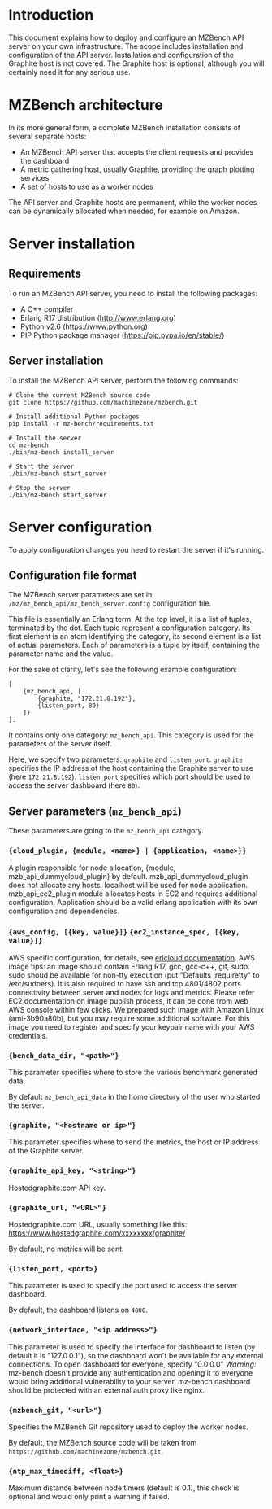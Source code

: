 # Introduction

This document explains how to deploy and configure an MZBench API server on your own infrastructure.
The scope includes installation and configuration of the API server. Installation
and configuration of the Graphite host is not covered. The Graphite host is
 optional, although you will certainly need it for any serious use.


# MZBench architecture

In its more general form, a complete MZBench installation consists of several separate hosts:

   * An MZBench API server that accepts the client requests and provides the dashboard
   * A metric gathering host, usually Graphite, providing the graph plotting services
   * A set of hosts to use as a worker nodes

The API server and Graphite hosts are permanent, while the worker nodes can be dynamically
allocated when needed, for example on Amazon.


# Server installation

## Requirements

To run an MZBench API server, you need to install the following packages:

   * A C++ compiler
   * Erlang R17 distribution (http://www.erlang.org)
   * Python v2.6 (https://www.python.org)
   * PIP Python package manager (https://pip.pypa.io/en/stable/)

## Server installation

To install the MZBench API server, perform the following commands:

    # Clone the current MZBench source code
    git clone https://github.com/machinezone/mzbench.git
    
    # Install additional Python packages
    pip install -r mz-bench/requirements.txt
    
    # Install the server
    cd mz-bench
    ./bin/mz-bench install_server

    # Start the server
    ./bin/mz-bench start_server

    # Stop the server
    ./bin/mz-bench start_server

# Server configuration

To apply configuration changes you need to restart the server if it's running.

## Configuration file format

The MZBench server parameters are set in `/mz/mz_bench_api/mz_bench_server.config` configuration file. 

This file is essentially an Erlang term. At the top level, it is a list of tuples, terminated by the dot.
 Each tuple represent a configuration category. Its first element is an atom identifying the
 category, its second element is a list of actual parameters. Each of parameters is a tuple
  by itself, containing the parameter name and the value.

For the sake of clarity, let's see the following example configuration:

    [
        {mz_bench_api, [
            {graphite, "172.21.8.192"},
            {listen_port, 80}
        ]}
    ].

It contains only one category: `mz_bench_api`. This category is used for the parameters of the server itself.

Here, we specify two parameters: `graphite` and `listen_port`. `graphite` specifies the IP
 address of the host containing the Graphite server to use (here `172.21.8.192`). `listen_port`
 specifies which port should be used to access the server dashboard (here `80`).

## Server parameters (`mz_bench_api`)

These parameters are going to the `mz_bench_api` category.

### `{cloud_plugin, {module, <name>} | {application, <name>}}`

A plugin responsible for node allocation, {module, mzb_api_dummycloud_plugin} by default.
mzb_api_dummycloud_plugin does not allocate any hosts, localhost will be used for node application.
mzb_api_ec2_plugin module allocates hosts in EC2 and requires additional configuration.
Application should be a valid erlang application with its own configuration and dependencies.

### `{aws_config, [{key, value}]}` `{ec2_instance_spec, [{key, value}]}`

AWS specific configuration, for details, see [erlcloud documentation](https://github.com/gleber/erlcloud).
AWS image tips: an image should contain Erlang R17, gcc, gcc-c++, git, sudo.
sudo shoud be available for non-tty execution (put "Defaults !requiretty" to /etc/sudoers).
It is also required to have ssh and tcp 4801/4802 ports connectivity between server and nodes for
logs and metrics. Please refer EC2 documentation on image publish process, it can be done from
web AWS console within few clicks. We prepared such image with Amazon Linux (ami-3b90a80b), but you
may require some additional software. For this image you need to register and specify your keypair name
with your AWS credentials.

### `{bench_data_dir, "<path>"}`

This parameter specifies where to store the various benchmark generated data.

By default `mz_bench_api_data` in the home directory of the user who started the server.

### `{graphite, "<hostname or ip>"}`

This parameter specifies where to send the metrics, the host or IP address of the Graphite server.

### `{graphite_api_key, "<string>"}`

Hostedgraphite.com API key.

### `{graphite_url, "<URL>"}`

Hostedgraphite.com URL, usually something like this: https://www.hostedgraphite.com/xxxxxxxx/graphite/

By default, no metrics will be sent.

### `{listen_port, <port>}`

This parameter is used to specify the port used to access the server dashboard.

By default, the dashboard listens on `4800`.

### `{network_interface, "<ip address>"}`

This parameter is used to specify the interface for dashboard to listen (by default it is "127.0.0.1"),
so the dashboard won't be available for any external connections. To open dashboard
 for everyone, specify "0.0.0.0"
 _Warning:_ mz-bench doesn't provide any authentication and opening it
to everyone would bring additional vulnerability to your server, mz-bench dashboard should be protected with an external auth proxy like nginx.

### `{mzbench_git, "<url>"}`

Specifies the MZBench Git repository used to deploy the worker nodes.

By default, the MZBench source code will be taken from `https://github.com/machinezone/mzbench.git`.

### `{ntp_max_timediff, <float>}`

Maximum distance between node timers (default is 0.1), this check is optional and would only print a warning if failed.
